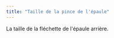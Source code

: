 ```yaml
---
title: "Taille de la pince de l'épaule"
---
```


La taille de la fléchette de l'épaule arrière.




